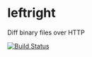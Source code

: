 # leftright
Diff binary files over HTTP

[![Build Status](https://travis-ci.org/apast/leftright.svg?branch=master)](https://travis-ci.org/apast/leftright)
